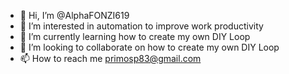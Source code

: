 - 👋 Hi, I’m @AlphaFONZI619
- 👀 I’m interested in automation to improve work productivity
- 🌱 I’m currently learning how to create my own DIY Loop
- 💞️ I’m looking to collaborate on how to create my own DIY Loop
- 📫 How to reach me primosp83@gmail.com

<!---
AlphaFONZI619/AlphaFONZI619 is a ✨ special ✨ repository because its `README.md` (this file) appears on your GitHub profile.
You can click the Preview link to take a look at your changes.
--->
